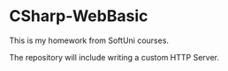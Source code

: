 # CSharp-WebBasic
This is my homework from SoftUni courses.

The repository will include writing a custom HTTP Server.
